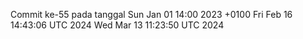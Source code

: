 Commit ke-55 pada tanggal Sun Jan 01 14:00 2023 +0100
Fri Feb 16 14:43:06 UTC 2024
Wed Mar 13 11:23:50 UTC 2024
